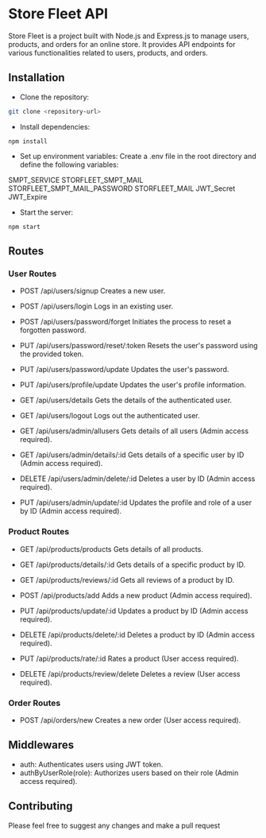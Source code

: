 # Store Fleet API 

Store Fleet is a project built with Node.js and Express.js to manage users, products, and orders for an online store. It provides API endpoints for various functionalities related to users, products, and orders.

## Installation
- Clone the repository:

``` bash
git clone <repository-url>
```

- Install dependencies:

``` npm install ```

- Set up environment variables:
  Create a .env file in the root directory and define the following variables:

SMPT_SERVICE
STORFLEET_SMPT_MAIL
STORFLEET_SMPT_MAIL_PASSWORD
STORFLEET_MAIL
JWT_Secret
JWT_Expire

- Start the server:

``` npm start ```

## Routes

### User Routes
- POST /api/users/signup
Creates a new user.

- POST /api/users/login
Logs in an existing user.

- POST /api/users/password/forget
Initiates the process to reset a forgotten password.

- PUT /api/users/password/reset/:token
Resets the user's password using the provided token.

- PUT /api/users/password/update
Updates the user's password.

- PUT /api/users/profile/update
Updates the user's profile information.

- GET /api/users/details
Gets the details of the authenticated user.

- GET /api/users/logout
Logs out the authenticated user.

- GET /api/users/admin/allusers
Gets details of all users (Admin access required).

- GET /api/users/admin/details/:id
Gets details of a specific user by ID (Admin access required).

- DELETE /api/users/admin/delete/:id
Deletes a user by ID (Admin access required).

- PUT /api/users/admin/update/:id
Updates the profile and role of a user by ID (Admin access required).

### Product Routes
- GET /api/products/products
Gets details of all products.

- GET /api/products/details/:id
Gets details of a specific product by ID.

- GET /api/products/reviews/:id
Gets all reviews of a product by ID.

- POST /api/products/add
Adds a new product (Admin access required).

- PUT /api/products/update/:id
Updates a product by ID (Admin access required).

- DELETE /api/products/delete/:id
Deletes a product by ID (Admin access required).

- PUT /api/products/rate/:id
Rates a product (User access required).

- DELETE /api/products/review/delete
Deletes a review (User access required).

### Order Routes
- POST /api/orders/new
Creates a new order (User access required).

## Middlewares
- auth: Authenticates users using JWT token.
- authByUserRole(role): Authorizes users based on their role (Admin access required).
  
## Contributing
Please feel free to suggest any changes and make a pull request 
